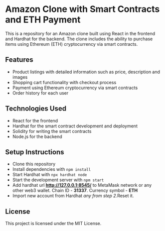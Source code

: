 # Amazon Clone with Smart Contracts and ETH Payment

This is a repository for an Amazon clone built using React in the frontend and Hardhat for the backend. The clone includes the ability to purchase items using Ethereum (ETH) cryptocurrency via smart contracts.

## Features
* Product listings with detailed information such as price, description and images
* Shopping cart functionality with checkout process
* Payment using Ethereum cryptocurrency via smart contracts
* Order history for each user

## Technologies Used
* React for the frontend
* Hardhat for the smart contract development and deployment
* Solidity for writing the smart contracts
* Node.js for the backend

## Setup Instructions
* Clone this repository
* Install dependencies with `npm install`
* Start Hardhat with `npx hardhat node`
* Start the development server with `npm start`
* Add hardhat url **http://127.0.0.1:8545/** to MetaMask network or any other web3 wallet. Chain ID - **31337**. Currency symbol - **ETH**
* Import new account from Hardhat *any from step 2*.Reset it.

## License
This project is licensed under the MIT License.
